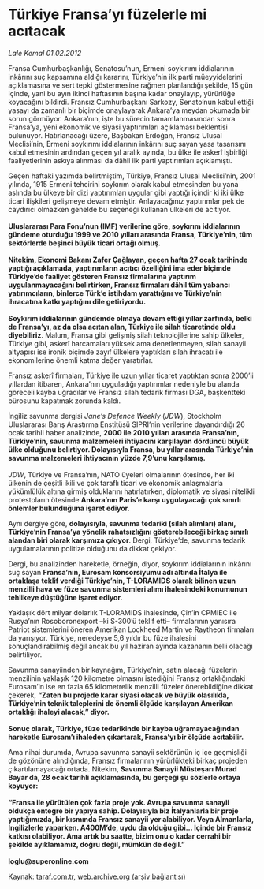 # Türkiye Fransa’yı füzelerle mi acıtacak

*Lale Kemal 01.02.2012*

<div class="yazi"><p>Fransa Cumhurbaşkanlığı, Senatosu’nun, Ermeni soykırımı iddialarının inkârını suç kapsamına aldığı kararını, Türkiye’nin ilk parti müeyyidelerini açıklamasına ve sert tepki göstermesine rağmen planlandığı şekilde, 15 gün içinde, yani bu ayın ikinci haftasının başına kadar onaylayıp, yürürlüğe koyacağını bildirdi. Fransız Cumhurbaşkanı Sarkozy, Senato’nun kabul ettiği yasayı da zamanlı bir biçimde onaylayarak Ankara’ya meydan okumada bir sorun görmüyor. Ankara’nın, işte bu sürecin tamamlanmasından sonra Fransa’ya, yeni ekonomik ve siyasi yaptırımları açıklaması beklentisi bulunuyor. Hatırlanacağı üzere, Başbakan Erdoğan, Fransız Ulusal Meclisi’nin, Ermeni soykırımı iddialarının inkârını suç sayan yasa tasarısını kabul etmesinin ardından geçen yıl aralık ayında, bu ülke ile askerî işbirliği faaliyetlerinin askıya alınması da dâhil ilk parti yaptırımları açıklamıştı. </p>
<p>Geçen haftaki yazımda belirtmiştim, Türkiye, Fransız Ulusal Meclisi’nin, 2001 yılında, 1915 Ermeni tehcirini soykırım olarak kabul etmesinden bu yana aslında bu ülkeye bir dizi yaptırımları uygular gibi yaptığı içindir ki iki ülke ticari ilişkileri gelişmeye devam etmiştir. Anlayacağınız yaptırımlar pek de caydırıcı olmazken genelde bu seçeneği kullanan ülkeleri de acıtıyor.<br/><br/><b>Uluslararası Para Fonu’nun (IMF) verilerine göre, soykırım iddialarının gündeme oturduğu 1999 ve 2010 yılları arasında Fransa, Türkiye’nin, tüm sektörlerde beşinci büyük ticari ortağı olmuş.<br/><br/></b><b>Nitekim, Ekonomi Bakanı Zafer Çağlayan, geçen hafta 27 ocak tarihinde yaptığı açıklamada, yaptırımların acıtıcı özelliğini ima eder biçimde Türkiye’de faaliyet gösteren Fransız firmalarına yaptırım uygulanmayacağını belirtirken, Fransız firmaları dâhil tüm yabancı yatırımcıların, binlerce Türk’e istihdam yarattığını ve Türkiye’nin ihracatına katkı yaptığını dile getiriyordu.<br/><br/></b><b>Soykırım iddialarının gündemde olmaya devam ettiği yıllar zarfında, belki de Fransa’yı, az da olsa acıtan alan, Türkiye ile silah ticaretinde oldu diyebiliriz</b>. Malum, Fransa gibi gelişmiş silah teknolojilerine sahip ülkeler, Türkiye gibi, askerî harcamaları yüksek ama denetlenmeyen, silah sanayii altyapısı ise ironik biçimde zayıf ülkelere yaptıkları silah ihracatı ile ekonomilerine önemli katma değer yaratırlar. </p>
<p>Fransız askerî firmaları, Türkiye ile uzun yıllar ticaret yaptıktan sonra 2000’li yıllardan itibaren, Ankara’nın uyguladığı yaptırımlar nedeniyle bu alanda göreceli kayba uğradılar ve Fransız silah tedarik firması DGA, başkentteki bürosunu kapatmak zorunda kaldı. </p>
<p>İngiliz savunma dergisi <i>Jane’s Defence Weekly</i> (<i>JDW</i>), Stockholm Uluslararası Barış Araştırma Enstitüsü SIPRI’nin verilerine dayandırdığı 26 ocak tarihli haber analizinde, <b>2000 ile 2010 yılları arasında Fransa’nın, Türkiye’nin, savunma malzemeleri ihtiyacını karşılayan dördüncü büyük ülke olduğunu belirtiyor. Dolayısıyla Fransa, bu yıllar arasında Türkiye’nin savunma malzemeleri ihtiyacının yüzde 7,9’unu karşılamış.<br/><br/></b><i>JDW</i>, Türkiye ve Fransa’nın, NATO üyeleri olmalarının ötesinde, her iki ülkenin de çeşitli ikili ve çok taraflı ticari ve ekonomik anlaşmalarla yükümlülük altına girmiş olduklarını hatırlatırken, diplomatik ve siyasi nitelikli protestoların ötesinde <b>Ankara’nın Paris’e karşı uygulayacağı çok sınırlı önlemler bulunduğuna işaret ediyor. </b></p>
<p>Aynı dergiye göre, <b>dolayısıyla, savunma tedariki (silah alımları) alanı, Türkiye’nin Fransa’ya yönelik rahatsızlığını gösterebileceği birkaç sınırlı alandan biri olarak karşımıza çıkıyor</b>. Dergi, Türkiye’de, savunma tedarik uygulamalarının politize olduğunu da dikkat çekiyor. </p>
<p>Dergi, bu analizinden hareketle, örneğin, diyor, soykırım iddialarının inkârını suç sayan <b>Fransa’nın, Eurosam konsorsiyumu adı altında İtalya ile ortaklaşa teklif verdiği Türkiye’nin, T-LORAMIDS olarak bilinen uzun menzilli hava ve füze savunma sistemleri alımı ihalesindeki konumunun tehlikeye düştüğüne işaret ediyor. </b></p>
<p>Yaklaşık dört milyar dolarlık T-LORAMIDS ihalesinde, Çin’in CPMIEC ile Rusya’nın Rosoboronexport –ki S-300’ü teklif etti– firmalarının yanısıra Patriot sistemlerini öneren Amerikan Lockheed Martin ve Raytheon firmaları da yarışıyor. Türkiye, neredeyse 5,6 yıldır bu füze ihalesini sonuçlandırabilmiş değil ancak bu yıl haziran ayında kazananın belli olacağı belirtiliyor. </p>
<p>Savunma sanayiinden bir kaynağım, Türkiye’nin, satın alacağı füzelerin menzilinin yaklaşık 120 kilometre olmasını istediğini Fransız ortaklığındaki Eurosam’in ise en fazla 65 kilometrelik menzilli füzeler önerebildiğine dikkat çekerek, <b>“Zaten bu projede karar siyasi olacak ve büyük olasılıkla, Türkiye’nin teknik taleplerini de önemli ölçüde karşılayan Amerikan ortaklığı ihaleyi alacak,” diyor.<br/><br/></b><b>Sonuç olarak, Türkiye, füze tedarikinde bir kayba uğramayacağından hareketle Eurosam’ı ihaleden çıkartarak, Fransa’yı bir ölçüde acıtabilir. </b></p>
<p>Ama nihai durumda, Avrupa savunma sanayii sektörünün iç içe geçmişliği de gözönüne alındığında, Fransız firmalarının yürürlükteki birkaç projeden çıkartılamayacağı ortada. Nitekim, <b>Savunma Sanayii Müsteşarı Murad Bayar da, 28 ocak tarihli açıklamasında, </b><b>bu gerçeği şu sözlerle ortaya koyuyor:<br/><br/></b><b>“Fransa ile yürütülen çok fazla proje yok. Avrupa savunma sanayii oldukça entegre bir yapıya sahip. Dolayısıyla biz İtalyanlarla bir proje yaptığımızda, bir kısmında Fransız sanayii yer alabiliyor. Veya Almanlarla, İngilizlerle yaparken. A400M’de, uydu da olduğu gibi... İçinde bir Fransız katkısı olabiliyor. Ama artık bu saatte, bizim onu o kadar cerrahi bir şekilde ayıklamamız, doğru değil, mümkün de değil.”<br/><br/></b><b>loglu@superonline.com</b></p>
</div>

Kaynak: [taraf.com.tr](http://www.taraf.com.tr/lale-kemal/makale-turkiye-fransa-yi-fuzelerle-mi-acitacak.htm), [web.archive.org (arşiv bağlantısı)](http://web.archive.org/web/20130817040726/http://www.taraf.com.tr/lale-kemal/makale-turkiye-fransa-yi-fuzelerle-mi-acitacak.htm)
